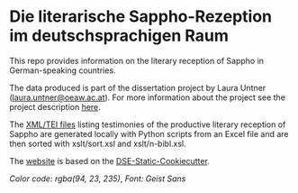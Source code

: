 # Die literarische Sappho-Rezeption im deutschsprachigen Raum

This repo provides information on the literary reception of Sappho in German-speaking countries. 

The data produced is part of the dissertation project by Laura Untner ([laura.untner@oeaw.ac.at](mailto:laura.untner@oeaw.ac.at)). For more information about the project see the project description [here](https://laurauntner.github.io/sappho-digital/about.html).

The [XML/TEI files](https://github.com/laurauntner/sappho-digital/tree/main/data/lists) listing testimonies of the productive literary reception of Sappho are generated locally with Python scripts from an Excel file and are then sorted with xslt/sort.xsl and xslt/n-bibl.xsl.

The [website](https://sappho-digital.com/) is based on the [DSE-Static-Cookiecutter](https://github.com/acdh-oeaw/dse-static-cookiecutter).

*Color code: rgba(94, 23, 235)*, *Font: Geist Sans*
